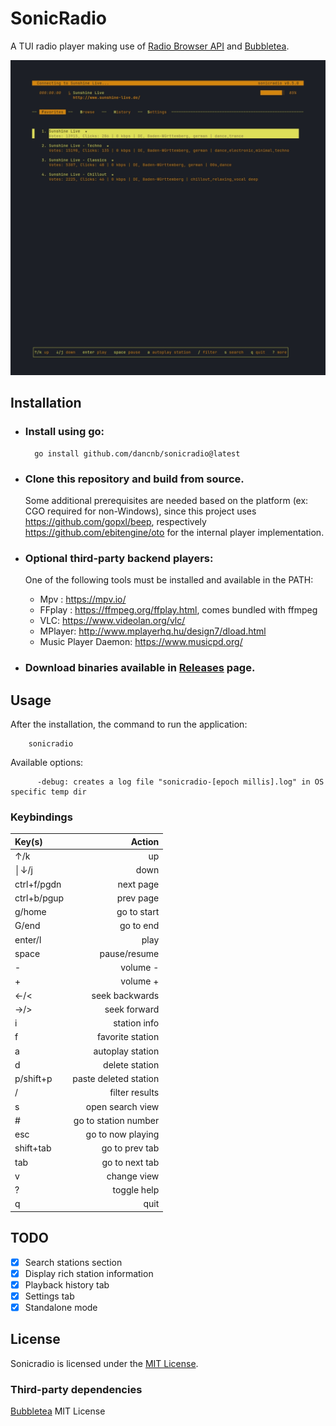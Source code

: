 # SonicRadio

A TUI radio player making use of [Radio Browser API](https://www.radio-browser.info/) and [Bubbletea](https://github.com/charmbracelet/bubbletea).

![ Demo](demo.gif)

## Installation

- ### Install using go:

  ```
    go install github.com/dancnb/sonicradio@latest
  ```
- ### Clone this repository and build from source.

  Some additional prerequisites are needed based on the platform (ex: CGO required for non-Windows), since this project uses <https://github.com/gopxl/beep>, respectively <https://github.com/ebitengine/oto> for the internal player implementation.

- ### Optional third-party backend players:

  One of the following tools must be installed and available in the PATH:
  - Mpv : <https://mpv.io/>
  - FFplay : <https://ffmpeg.org/ffplay.html>, comes bundled with ffmpeg
  - VLC: <https://www.videolan.org/vlc/>
  - MPlayer: <http://www.mplayerhq.hu/design7/dload.html>
  - Music Player Daemon: <https://www.musicpd.org/>
  
- ### Download binaries available in [Releases](https://github.com/dancnb/sonicradio/releases) page.

## Usage

After the installation, the command to run the application:

```
    sonicradio
```

Available options:

```
      -debug: creates a log file "sonicradio-[epoch millis].log" in OS specific temp dir
```


### Keybindings

| Key(s)      |                Action |
| :---------- | --------------------: |
| ↑/k         |                    up |
| │↓/j        |                  down |
| ctrl+f/pgdn |             next page |
| ctrl+b/pgup |             prev page |
| g/home      |           go to start |
| G/end       |             go to end |
| enter/l     |                  play |
| space       |          pause/resume |
| -           |              volume - |
| +           |              volume + |
| ←/<         |        seek backwards |
| →/>         |          seek forward |
| i           |          station info |
| f           |      favorite station |
| a           |      autoplay station |
| d           |        delete station |
| p/shift+p   | paste deleted station |
| /           |        filter results |
| s           |      open search view |
| #           |  go to station number |
| esc         |     go to now playing |
| shift+tab   |        go to prev tab |
| tab         |        go to next tab |
| v           |           change view |
| ?           |           toggle help |
| q           |                  quit |

## TODO

- [x] Search stations section
- [x] Display rich station information
- [x] Playback history tab
- [x] Settings tab
- [x] Standalone mode

## License

Sonicradio is licensed under the [MIT License](LICENSE).

### Third-party dependencies

[Bubbletea](https://github.com/charmbracelet/bubbletea/blob/master/LICENSE) MIT License

